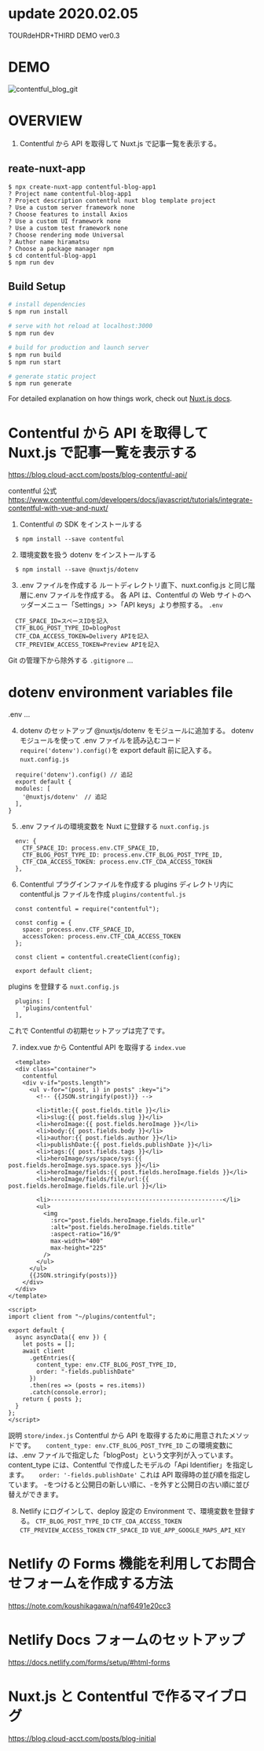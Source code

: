 # update 2020.02.05

TOURdeHDR+THIRD DEMO ver0.3

# DEMO

![contentful_blog_git](https://user-images.githubusercontent.com/20366817/73811075-cf73a180-481b-11ea-8af4-da7521e04e53.gif)

# OVERVIEW

1. Contentful から API を取得して Nuxt.js で記事一覧を表示する。

## reate-nuxt-app

```
$ npx create-nuxt-app contentful-blog-app1
? Project name contentful-blog-app1
? Project description contentful nuxt blog template project
? Use a custom server framework none
? Choose features to install Axios
? Use a custom UI framework none
? Use a custom test framework none
? Choose rendering mode Universal
? Author name hiramatsu
? Choose a package manager npm
$ cd contentful-blog-app1
$ npm run dev
```

## Build Setup

```bash
# install dependencies
$ npm run install

# serve with hot reload at localhost:3000
$ npm run dev

# build for production and launch server
$ npm run build
$ npm run start

# generate static project
$ npm run generate
```

For detailed explanation on how things work, check out [Nuxt.js docs](https://nuxtjs.org).

# Contentful から API を取得して Nuxt.js で記事一覧を表示する

https://blog.cloud-acct.com/posts/blog-contentful-api/

contentful 公式
https://www.contentful.com/developers/docs/javascript/tutorials/integrate-contentful-with-vue-and-nuxt/

1. Contentful の SDK をインストールする

```
  $ npm install --save contentful
```

2. 環境変数を扱う dotenv をインストールする

```
  $ npm install --save @nuxtjs/dotenv

```

3. .env ファイルを作成する
   ルートディレクトリ直下、nuxt.config.js と同じ階層に.env ファイルを作成する。
   各 API は、Contentful の Web サイトのヘッダーメニュー「Settings」>>「API keys」より参照する。
   `.env`

```
  CTF_SPACE_ID=スペースIDを記入
  CTF_BLOG_POST_TYPE_ID=blogPost
  CTF_CDA_ACCESS_TOKEN=Delivery APIを記入
  CTF_PREVIEW_ACCESS_TOKEN=Preview APIを記入
```

Git の管理下から除外する
`.gitignore`
...

# dotenv environment variables file

.env
...

4. dotenv のセットアップ
   @nuxtjs/dotenv をモジュールに追加する。
   dotenv モジュールを使って
   .env ファイルを読み込むコード`require('dotenv').config()`を
   export default 前に記入する。
   `nuxt.config.js`

```
  require('dotenv').config() // 追記
  export default {
  modules: [
    '@nuxtjs/dotenv'　// 追記
  ],
}
```

5. .env ファイルの環境変数を Nuxt に登録する
   `nuxt.config.js`

```
  env: {
    CTF_SPACE_ID: process.env.CTF_SPACE_ID,
    CTF_BLOG_POST_TYPE_ID: process.env.CTF_BLOG_POST_TYPE_ID,
    CTF_CDA_ACCESS_TOKEN: process.env.CTF_CDA_ACCESS_TOKEN
  },
```

6. Contentful プラグインファイルを作成する
   plugins ディレクトリ内に contentful.js ファイルを作成
   `plugins/contentful.js`

```
  const contentful = require("contentful");

  const config = {
    space: process.env.CTF_SPACE_ID,
    accessToken: process.env.CTF_CDA_ACCESS_TOKEN
  };

  const client = contentful.createClient(config);

  export default client;

```

plugins を登録する
`nuxt.config.js`

```
  plugins: [
    'plugins/contentful'
  ],
```

これで Contentful の初期セットアップは完了です。

7. index.vue から Contentful API を取得する
   `index.vue`

```
  <template>
  <div class="container">
    contentful
    <div v-if="posts.length">
      <ul v-for="(post, i) in posts" :key="i">
        <!-- {{JSON.stringify(post)}} -->

        <li>title:{{ post.fields.title }}</li>
        <li>slug:{{ post.fields.slug }}</li>
        <li>heroImage:{{ post.fields.heroImage }}</li>
        <li>body:{{ post.fields.body }}</li>
        <li>author:{{ post.fields.author }}</li>
        <li>publishDate:{{ post.fields.publishDate }}</li>
        <li>tags:{{ post.fields.tags }}</li>
        <li>heroImage/sys/space/sys:{{ post.fields.heroImage.sys.space.sys }}</li>
        <li>heroImage/fields:{{ post.fields.heroImage.fields }}</li>
        <li>heroImage/fields/file/url:{{ post.fields.heroImage.fields.file.url }}</li>

        <li>-------------------------------------------------</li>
        <ul>
          <img
            :src="post.fields.heroImage.fields.file.url"
            :alt="post.fields.heroImage.fields.title"
            :aspect-ratio="16/9"
            max-width="400"
            max-height="225"
          />
        </ul>
      </ul>
      {{JSON.stringify(posts)}}
    </div>
  </div>
</template>

<script>
import client from "~/plugins/contentful";

export default {
  async asyncData({ env }) {
    let posts = [];
    await client
      .getEntries({
        content_type: env.CTF_BLOG_POST_TYPE_ID,
        order: "-fields.publishDate"
      })
      .then(res => (posts = res.items))
      .catch(console.error);
    return { posts };
  }
};
</script>
```

説明
`store/index.js`
Contentful から API を取得するために用意されたメソッドです。 　
`content_type: env.CTF_BLOG_POST_TYPE_ID`
この環境変数には、.env ファイルで指定した「blogPost」という文字列が入っています。
content_type には、Contentful で作成したモデルの「Api Identifier」を指定します。 　
`order: '-fields.publishDate'`
これは API 取得時の並び順を指定しています。 -をつけると公開日の新しい順に、-を外すと公開日の古い順に並び替えができます。

8. Netlify にログインして、deploy 設定の Environment で、環境変数を登録する。
   `CTF_BLOG_POST_TYPE_ID`
   `CTF_CDA_ACCESS_TOKEN`
   `CTF_PREVIEW_ACCESS_TOKEN`
   `CTF_SPACE_ID`
   `VUE_APP_GOOGLE_MAPS_API_KEY`

# Netlify の Forms 機能を利用してお問合せフォームを作成する方法

https://note.com/koushikagawa/n/naf6491e20cc3

# Netlify Docs フォームのセットアップ

https://docs.netlify.com/forms/setup/#html-forms

# Nuxt.js と Contentful で作るマイブログ

https://blog.cloud-acct.com/posts/blog-initial
